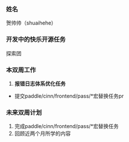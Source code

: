 ### 姓名

贺帅帅（shuaihehe）

### 开发中的快乐开源任务

探索团

### 本双周工作

1. **报错日志体系优化任务**
- 提交paddle/cinn/frontend/pass/*宏替换任务pr
  

### 未来双周计划

1. 完成paddle/cinn/frontend/pass/*宏替换任务
2. 回顾近两个月所学的内容